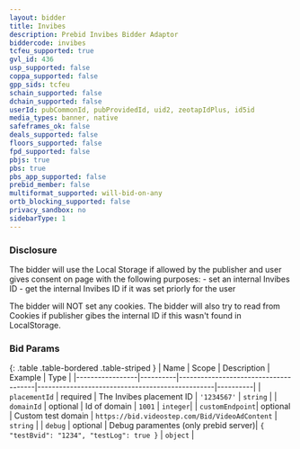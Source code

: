 ```yaml
---
layout: bidder
title: Invibes
description: Prebid Invibes Bidder Adaptor
biddercode: invibes
tcfeu_supported: true
gvl_id: 436
usp_supported: false
coppa_supported: false
gpp_sids: tcfeu
schain_supported: false 
dchain_supported: false
userId: pubCommonId, pubProvidedId, uid2, zeotapIdPlus, id5id
media_types: banner, native
safeframes_ok: false
deals_supported: false
floors_supported: false
fpd_supported: false
pbjs: true
pbs: true
pbs_app_supported: false
prebid_member: false
multiformat_supported: will-bid-on-any
ortb_blocking_supported: false
privacy_sandbox: no
sidebarType: 1
---
```


### Disclosure

The bidder will use the Local Storage if allowed by the publisher and user gives consent on page with the following purposes:
    - set an internal Invibes ID
    - get the internal Invibes ID if it was set priorly for the user

The bidder will NOT set any cookies. The bidder will also try to read from Cookies if publisher gibes  the internal ID if this wasn't found in LocalStorage.

### Bid Params

{: .table .table-bordered .table-striped }
| Name            | Scope    | Description                          | Example                                         | Type     |
|-----------------|----------|--------------------------------------|-------------------------------------------------|----------|
| `placementId`   | required | The Invibes placement ID             | `'1234567'`                                     | `string` |
| `domainId`      | optional | Id of domain                         | `1001`                                          | `integer`|
| `customEndpoint`| optional | Custom test domain                   | `https://bid.videostep.com/Bid/VideoAdContent`  | `string` |
| `debug`         | optional | Debug paramentes (only prebid server)| `{ "testBvid": "1234", "testLog": true }`       | `object` |
